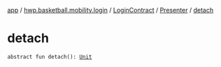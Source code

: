 [app](../../../index.md) / [hwp.basketball.mobility.login](../../index.md) / [LoginContract](../index.md) / [Presenter](index.md) / [detach](.)

# detach

`abstract fun detach(): `[`Unit`](https://kotlinlang.org/api/latest/jvm/stdlib/kotlin/-unit/index.html)